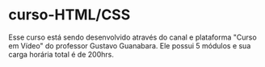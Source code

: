 # curso-HTML/CSS
Esse curso está sendo desenvolvido através do canal e plataforma "Curso em Vídeo" do professor Gustavo Guanabara.
Ele possui 5 módulos e sua carga horária total é de 200hrs.
